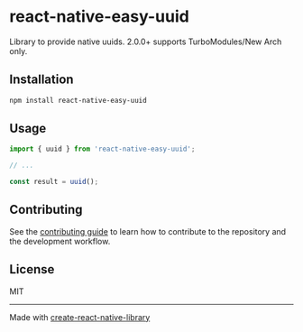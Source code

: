 # react-native-easy-uuid

Library to provide native uuids. 2.0.0+ supports TurboModules/New Arch only.

## Installation

```sh
npm install react-native-easy-uuid
```

## Usage


```js
import { uuid } from 'react-native-easy-uuid';

// ...

const result = uuid();
```


## Contributing

See the [contributing guide](CONTRIBUTING.md) to learn how to contribute to the repository and the development workflow.

## License

MIT

---

Made with [create-react-native-library](https://github.com/callstack/react-native-builder-bob)
